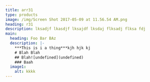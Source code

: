 ```yaml
---
title: arr31
type: products
image: /img/Screen Shot 2017-05-09 at 11.56.54 AM.png
heading: r31
description: lksadjf lkasdjf lksajdf lksdaj flksadj flksa fdj
main:
  heading: Foo Bar BAz
  description: |-
    ***This is i a thing***kjh hjk kj 
    # Blah Blah
    ## Blah![undefined](undefined)
    ### Baah
  image1:
    alt: kkkk
---
```

